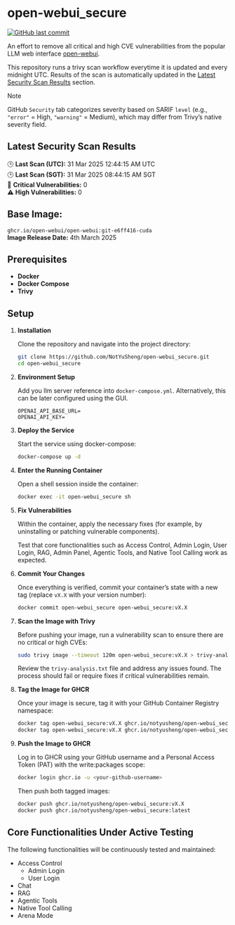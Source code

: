 # open-webui_secure

[![GitHub last commit](https://img.shields.io/github/last-commit/NotYuSheng/open-webui_secure?color=red)](#)

An effort to remove all critical and high CVE vulnerabilities from the popular LLM web interface [open-webui](https://github.com/open-webui/open-webui).

This repository runs a trivy scan workflow everytime it is updated and every midnight UTC. Results of the scan is automatically updated in the [Latest Security Scan Results](#latest-security-scan-results) section. 

> [!NOTE]
> GitHub `Security` tab categorizes severity based on SARIF `level` (e.g., `"error"` = High, `"warning"` = Medium), which may differ from Trivy’s native severity field.

<!-- TRIVY_SCAN_RESULTS -->
## Latest Security Scan Results

🕒 **Last Scan (UTC):** 31 Mar 2025 12:44:15 AM UTC  
🕒 **Last Scan (SGT):** 31 Mar 2025 08:44:15 AM SGT  
🚨 **Critical Vulnerabilities:** 0  
⚠️ **High Vulnerabilities:** 0  
<!-- TRIVY_SCAN_END -->

## Base Image:
`ghcr.io/open-webui/open-webui:git-e6ff416-cuda`  
**Image Release Date:** 4th March 2025

## Prerequisites
- **Docker**
- **Docker Compose**
- **Trivy**

## Setup

1. **Installation**

   Clone the repository and navigate into the project directory:
   ```bash
   git clone https://github.com/NotYuSheng/open-webui_secure.git
   cd open-webui_secure
   ```
2. **Environment Setup**

   Add you llm server reference into `docker-compose.yml`. Alternatively, this can be later configured using the GUI.
   ```
   OPENAI_API_BASE_URL=
   OPENAI_API_KEY=
   ```
3. **Deploy the Service**

    Start the service using docker-compose:
   ```bash
   docker-compose up -d
   ```
4. **Enter the Running Container**

   Open a shell session inside the container:
   ```bash
   docker exec -it open-webui_secure sh
   ```
5. **Fix Vulnerabilities**

   Within the container, apply the necessary fixes (for example, by uninstalling or patching vulnerable components).

   Test that core functionalities such as Access Control, Admin Login, User Login, RAG, Admin Panel, Agentic Tools, and Native Tool Calling work as expected.

6. **Commit Your Changes**

   Once everything is verified, commit your container’s state with a new tag (replace `vX.X` with your version number):
   ```bash
   docker commit open-webui_secure open-webui_secure:vX.X
   ```
7. **Scan the Image with Trivy**

   Before pushing your image, run a vulnerability scan to ensure there are no critical or high CVEs:
   ```bash
   sudo trivy image --timeout 120m open-webui_secure:vX.X > trivy-analysis.txt
   ```
   Review the `trivy-analysis.txt` file and address any issues found. The process should fail or require fixes if critical vulnerabilities remain.

8. **Tag the Image for GHCR**

   Once your image is secure, tag it with your GitHub Container Registry namespace:
   ```bash
   docker tag open-webui_secure:vX.X ghcr.io/notyusheng/open-webui_secure:vX.X
   docker tag open-webui_secure:vX.X ghcr.io/notyusheng/open-webui_secure:latest
   ```
9. **Push the Image to GHCR**

   Log in to GHCR using your GitHub username and a Personal Access Token (PAT) with the write:packages scope:
   ```bash
   docker login ghcr.io -u <your-github-username>
   ```
   Then push both tagged images:
   ```bash
   docker push ghcr.io/notyusheng/open-webui_secure:vX.X
   docker push ghcr.io/notyusheng/open-webui_secure:latest
   ```

## Core Functionalities Under Active Testing
The following functionalities will be continuously tested and maintained:
- Access Control
  - Admin Login
  - User Login
- Chat
- RAG
- Agentic Tools
- Native Tool Calling
- Arena Mode
